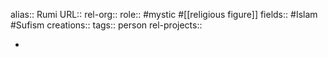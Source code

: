 alias:: Rumi
URL::
rel-org::
role:: #mystic #[[religious figure]]
fields:: #Islam #Sufism
creations::
tags:: person
rel-projects::


-
